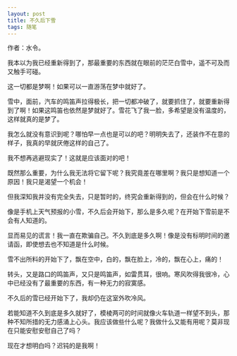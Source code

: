 ```yaml
---
layout: post
title: 不久后下雪
tags: 随笔
---
```


作者：水令。

我本以为我已经重新得到了，那最重要的东西就在眼前的茫茫白雪中，遥不可及而又触手可碰。

这一切都是梦啊！如果可以一直游荡在梦中就好了。

雪中，面前，汽车的鸣笛声拉得极长，把一切都冲破了，就要抓住了，就要重新得到了啊！如果这鸣笛也依然是梦就好了。雪花飞了我一脸，多希望是没有温度的，这样就真的是梦了。

我怎么就没有意识到呢？哪怕早一点也是可以的吧？明明失去了，还装作不在意的样子，我真的早就厌倦这样的自己了。

我不想再逃避现实了！这就是应该面对的吧！

既然那么重要，为什么我无法将它留下呢？我究竟差在哪里啊？我只是想知道一个原因！我只是渴望一个机会！

但我深知我并没有完全失去，只是暂时的，终究会重新得到的，但会在什么时候？

像是手机上天气预报的小雪，不久后会开始下，那么是多久呢？在开始下雪前是不会有人知道的。

显而易见的谎言！我一直在欺骗自己。不久到底是多久啊！像是没有标明时间的邀请函，即使想去也不知道是什么时候。

雪不出所料的开始下了，飘在空中，白的，飘在脸上，冷的，飘在心上，痛的！

转头，又是路口的鸣笛声，又只是鸣笛声，如雷贯耳，很响。寒风吹得我很冷，心中已经没有了最重要的东西，有一种无力的寂寞感。

不久后的雪已经开始下了，我却仍在这室外吹冷风。

若能知道不久到底是多久就好了，模棱两可的时间就像火车轨道一样望不到头，那种不知所措的无力感涌上心头。我应该做些什么呢？我做什么又能有用呢？莫非现在只能安慰安慰自己了吗？

现在才想明白吗？迟钝的是我啊！

